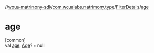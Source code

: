 //[woua-matrimony-sdk](../../../index.md)/[com.woualabs.matrimony.type](../index.md)/[FilterDetails](index.md)/[age](age.md)

# age

[common]\
val [age](age.md): [Age](../-age/index.md)? = null
